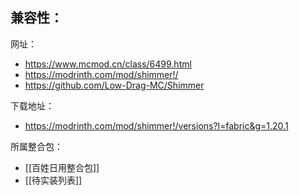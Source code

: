 兼容性：
- 

网址：
- https://www.mcmod.cn/class/6499.html
- https://modrinth.com/mod/shimmer!/
- https://github.com/Low-Drag-MC/Shimmer

下载地址：
- https://modrinth.com/mod/shimmer!/versions?l=fabric&g=1.20.1

所属整合包：
- [[百姓日用整合包]]
- [[待实装列表]]